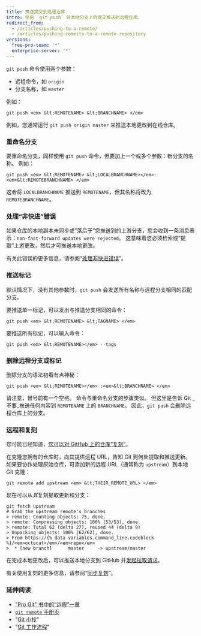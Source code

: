 ```yaml
---
title: 推送提交到远程仓库
intro: 使用 `git push` 将本地分支上的提交推送到远程仓库。
redirect_from:
  - /articles/pushing-to-a-remote/
  - /articles/pushing-commits-to-a-remote-repository
versions:
  free-pro-team: '*'
  enterprise-server: '*'
---
```


`git push` 命令使用两个参数：

* 远程命令，如 `origin`
* 分支名称，如 `master`

例如：

```shell
git push <em> &lt;REMOTENAME> &lt;BRANCHNAME> </em>
```

例如，您通常运行 `git push origin master` 来推送本地更改到在线仓库。

### 重命名分支

要重命名分支，同样使用 `git push` 命令，但要加上一个或多个参数：新分支的名称。 例如：

```shell
git push <em> &lt;REMOTENAME> &lt;LOCALBRANCHNAME></em>:<em>&lt;REMOTEBRANCHNAME> </em>
```

这会将 `LOCALBRANCHNAME` 推送到 `REMOTENAME`，但其名称将改为 `REMOTEBRANCHNAME`。

### 处理“非快进”错误

如果仓库的本地副本未同步或“落后于”您推送到的上游分支，您会收到一条消息表示：`non-fast-forward updates were rejected`。 这意味着您必须检索或“提取”上游更改，然后才可推送本地更改。

有关此错误的更多信息，请参阅“[处理非快进错误](/articles/dealing-with-non-fast-forward-errors)”。

### 推送标记

默认情况下，没有其他参数时，`git push` 会发送所有名称与远程分支相同的匹配分支。

要推送单一标记，可以发出与推送分支相同的命令：

```shell
git push <em> &lt;REMOTENAME> &lt;TAGNAME> </em>
```

要推送所有标记，可以输入命令：

```shell
git push <em> &lt;REMOTENAME></em> --tags
```

### 删除远程分支或标记

删除分支的语法初看有点神秘：

```shell
git push <em> &lt;REMOTENAME></em> :<em>&lt;BRANCHNAME> </em>
```

请注意，冒号前有一个空格。 命令与重命名分支的步骤类似。 但这里是告诉 Git _不要_推送任何内容到 `REMOTENAME` 上的 `BRANCHNAME`。 因此，`git push` 会删除远程仓库上的分支。

### 远程和复刻

您可能已经知道，[您可以对 GitHub 上的仓库“复刻”](https://guides.github.com/overviews/forking/)。

在克隆您拥有的仓库时，向其提供远程 URL，告知 Git 到何处提取和推送更新。 如果要协作处理原始仓库，可添加新的远程 URL（通常称为 `upstream`）到本地 Git 克隆：

```shell
git remote add upstream <em> &lt;THEIR_REMOTE_URL> </em>
```

现在可以从*其*复刻提取更新和分支：

```shell
git fetch upstream
# Grab the upstream remote's branches
> remote: Counting objects: 75, done.
> remote: Compressing objects: 100% (53/53), done.
> remote: Total 62 (delta 27), reused 44 (delta 9)
> Unpacking objects: 100% (62/62), done.
> From https://{% data variables.command_line.codeblock %}/<em>octocat</em>/<em>repo</em>
>  * [new branch]      master     -> upstream/master
```

在完成本地更改后，可以推送本地分支到 GitHub 并[发起拉取请求](/articles/about-pull-requests)。

有关使用复刻的更多信息，请参阅“[同步复刻](/articles/syncing-a-fork)”。

### 延伸阅读

- ["Pro Git" 书中的“远程”一章](https://git-scm.com/book/ch5-2.html)
- [`git remote` 手册页](https://git-scm.com/docs/git-remote.html)
- "[Git 小抄](/articles/git-cheatsheet)"
- "[Git 工作流程](/articles/git-workflows)"
